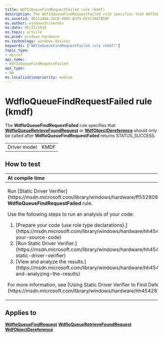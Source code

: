```yaml
---
title: WdfIoQueueFindRequestFailed rule (kmdf)
description: The WdfIoQueueFindRequestFailed rule specifies that WdfIoQueueRetrieveFoundRequest or WdfObjectDereference should only be called after WdfIoQueueFindRequestFailed returns STATUS\_SUCCESS.
ms.assetid: 9D211A0A-36CB-4083-B379-EE1C34A7B50F
ms.author: windowsdriverdev
ms.date: 05/21/2018
ms.topic: article
ms.prod: windows-hardware
ms.technology: windows-devices
keywords: ["WdfIoQueueFindRequestFailed rule (kmdf)"]
topic_type:
- apiref
api_name:
- WdfIoQueueFindRequestFailed
api_type:
- NA
ms.localizationpriority: medium
---
```


# WdfIoQueueFindRequestFailed rule (kmdf)


The **WdfIoQueueFindRequestFailed** rule specifies that [**WdfIoQueueRetrieveFoundRequest**](kmdf-wdfioqueueretrievefoundrequest.md) or [**WdfObjectDereference**](https://msdn.microsoft.com/library/windows/hardware/ff548739) should only be called after **WdfIoQueueFindRequestFailed** returns STATUS\_SUCCESS.

|              |      |
|--------------|------|
| Driver model | KMDF |

How to test
-----------

<table>
<colgroup>
<col width="100%" />
</colgroup>
<thead>
<tr class="header">
<th align="left">At compile time</th>
</tr>
</thead>
<tbody>
<tr class="odd">
<td align="left"><p>Run [Static Driver Verifier](https://msdn.microsoft.com/library/windows/hardware/ff552808) and specify the <strong>WdfIoQueueFindRequestFailed</strong> rule.</p>
Use the following steps to run an analysis of your code:
<ol>
<li>[Prepare your code (use role type declarations).](https://msdn.microsoft.com/library/windows/hardware/hh454281#preparing-your-source-code)</li>
<li>[Run Static Driver Verifier.](https://msdn.microsoft.com/library/windows/hardware/hh454281#running-static-driver-verifier)</li>
<li>[View and analyze the results.](https://msdn.microsoft.com/library/windows/hardware/hh454281#viewing-and-analyzing-the-results)</li>
</ol>
<p>For more information, see [Using Static Driver Verifier to Find Defects in Drivers](https://msdn.microsoft.com/library/windows/hardware/hh454281).</p></td>
</tr>
</tbody>
</table>

Applies to
----------

[**WdfIoQueueFindRequest**](https://msdn.microsoft.com/library/windows/hardware/ff547415)
[**WdfIoQueueRetrieveFoundRequest**](https://msdn.microsoft.com/library/windows/hardware/ff548456)
[**WdfObjectDereference**](https://msdn.microsoft.com/library/windows/hardware/ff548739)
 

 





